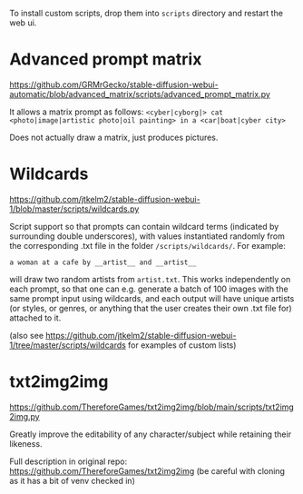 To install custom scripts, drop them into `scripts` directory and restart the web ui.

# Advanced prompt matrix
https://github.com/GRMrGecko/stable-diffusion-webui-automatic/blob/advanced_matrix/scripts/advanced_prompt_matrix.py

It allows a matrix prompt as follows:
`<cyber|cyborg|> cat <photo|image|artistic photo|oil painting> in a <car|boat|cyber city>`

Does not actually draw a matrix, just produces pictures.

# Wildcards
https://github.com/jtkelm2/stable-diffusion-webui-1/blob/master/scripts/wildcards.py

Script support so that prompts can contain wildcard terms (indicated by surrounding double underscores), with values instantiated randomly from the corresponding .txt file in the folder `/scripts/wildcards/`. For example:

`a woman at a cafe by __artist__ and __artist__`

will draw two random artists from `artist.txt`. This works independently on each prompt, so that one can e.g. generate a batch of 100 images with the same prompt input using wildcards, and each output will have unique artists (or styles, or genres, or anything that the user creates their own .txt file for) attached to it.

(also see https://github.com/jtkelm2/stable-diffusion-webui-1/tree/master/scripts/wildcards for examples of custom lists)

# txt2img2img 
https://github.com/ThereforeGames/txt2img2img/blob/main/scripts/txt2img2img.py

Greatly improve the editability of any character/subject while retaining their likeness.

Full description in original repo: https://github.com/ThereforeGames/txt2img2img (be careful with cloning as it has a bit of venv checked in)
